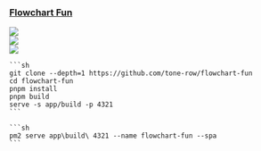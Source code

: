 ### [Flowchart Fun](https://github.com/tone-row/flowchart-fun)

![](https://img.shields.io/github/license/tone-row/flowchart-fun?style=flat-square)<br />
[![](https://img.shields.io/github/last-commit/scillidan/flowchart-fun/main?label=last%20commit%20(fork)&style=flat-square)](https://github.com/scillidan/flowchart-fun)<br />
![](https://img.shields.io/badge/Vercel-black?style=flat&logo=Vercel&logoColor=white)

````{tab} From source
```sh
git clone --depth=1 https://github.com/tone-row/flowchart-fun
cd flowchart-fun
pnpm install
pnpm build
serve -s app/build -p 4321
```
````

````{tab} PM2
```sh
pm2 serve app\build\ 4321 --name flowchart-fun --spa
```
````